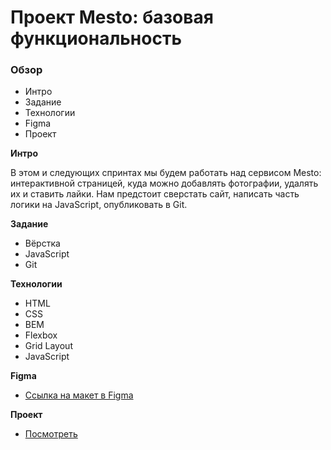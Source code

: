 # Проект Mesto: базовая функциональность

### Обзор
* Интро
* Задание
* Технологии
* Figma
* Проект

**Интро**

В этом и следующих спринтах мы будем работать над сервисом Mesto: интерактивной страницей, куда можно добавлять фотографии, удалять их и ставить лайки. Нам предстоит сверстать сайт, написать часть логики на JavaScript, опубликовать в Git. 

**Задание**

* Вёрстка
* JavaScript
* Git

**Технологии**
* HTML
* CSS
* BEM
* Flexbox
* Grid Layout
* JavaScript

**Figma**

* [Ссылка на макет в Figma](https://www.figma.com/file/2cn9N9jSkmxD84oJik7xL7/JavaScript.-Sprint-4?node-id=28212%3A155&t=0iz97nwFS6w3MGts-0)

**Проект**

* [Посмотреть](https://nikolaybugynin.github.io/mesto/index.html)



